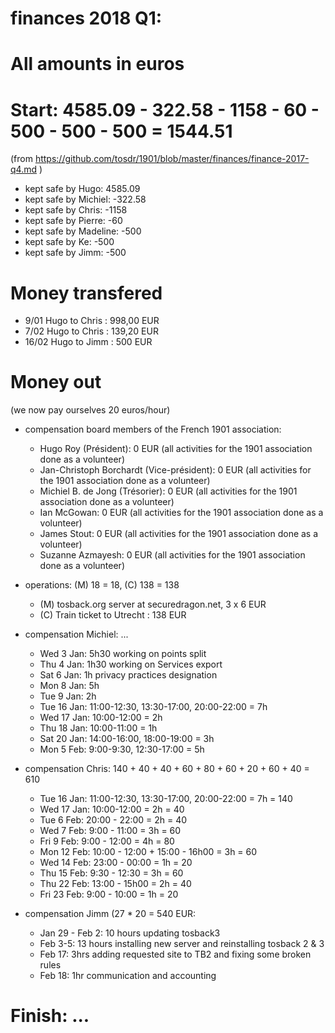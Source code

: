 # finances 2018 Q1:

# All amounts in euros
# Start: 4585.09 - 322.58 - 1158 - 60 - 500 - 500 - 500 = 1544.51
(from https://github.com/tosdr/1901/blob/master/finances/finance-2017-q4.md )

* kept safe by Hugo: 4585.09
* kept safe by Michiel: -322.58
* kept safe by Chris: -1158
* kept safe by Pierre: -60
* kept safe by Madeline: -500
* kept safe by Ke: -500
* kept safe by Jimm: -500

# Money transfered
* 9/01 Hugo to Chris : 998,00 EUR
* 7/02 Hugo to Chris : 139,20 EUR
* 16/02 Hugo to Jimm : 500 EUR

# Money out

(we now pay ourselves 20 euros/hour)

* compensation board members of the French 1901 association:
   * Hugo Roy (Président):			0 EUR (all activities for the 1901 association done as a volunteer)
   * Jan-Christoph Borchardt (Vice-président):	0 EUR (all activities for the 1901 association done as a volunteer)
   * Michiel B. de Jong (Trésorier):		0 EUR (all activities for the 1901 association done as a volunteer)
   * Ian McGowan:				0 EUR (all activities for the 1901 association done as a volunteer)
   * James Stout:				0 EUR (all activities for the 1901 association done as a volunteer)
   * Suzanne Azmayesh:				0 EUR (all activities for the 1901 association done as a volunteer)

* operations: (M) 18 = 18, (C) 138 = 138
   * (M) tosback.org server at securedragon.net, 3 x 6 EUR
   * (C) Train ticket to Utrecht : 138 EUR

* compensation Michiel: ...
   * Wed 3 Jan: 5h30 working on points split
   * Thu 4 Jan: 1h30 working on Services export
   * Sat 6 Jan: 1h privacy practices designation
   * Mon 8 Jan: 5h
   * Tue 9 Jan: 2h
   * Tue 16 Jan: 11:00-12:30, 13:30-17:00, 20:00-22:00 = 7h
   * Wed 17 Jan: 10:00-12:00 = 2h
   * Thu 18 Jan: 10:00-11:00 = 1h
   * Sat 20 Jan: 14:00-16:00, 18:00-19:00 = 3h
   * Mon 5 Feb: 9:00-9:30, 12:30-17:00 = 5h

* compensation Chris: 140 + 40 + 40 + 60 + 80 + 60 + 20 + 60 + 40 = 610
   * Tue 16 Jan: 11:00-12:30, 13:30-17:00, 20:00-22:00 = 7h = 140
   * Wed 17 Jan: 10:00-12:00 = 2h = 40
   * Tue 6 Feb: 20:00 - 22:00 = 2h = 40
   * Wed 7 Feb: 9:00 - 11:00 = 3h = 60
   * Fri 9 Feb: 9:00 - 12:00 = 4h = 80
   * Mon 12 Feb: 10:00 - 12:00 + 15:00 - 16h00 = 3h = 60
   * Wed 14 Feb: 23:00 - 00:00 = 1h = 20
   * Thu 15 Feb: 9:30 - 12:30 = 3h = 60
   * Thu 22 Feb: 13:00 - 15h00 = 2h = 40
   * Fri 23 Feb: 9:00 - 10:00 = 1h = 20

* compensation Jimm (27 * 20 = 540 EUR:
   * Jan 29 - Feb 2: 10 hours updating tosback3
   * Feb 3-5: 13 hours installing new server and reinstalling tosback 2 & 3
   * Feb 17: 3hrs adding requested site to TB2 and fixing some broken rules
   * Feb 18: 1hr communication and accounting

# Finish: ...
